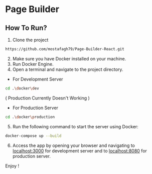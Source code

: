 # Page Builder

## How To Run?
1. Clone the project
```bash
https://github.com/mostafagh79/Page-Builder-React.git
```

2. Make sure you have Docker installed on your machine.
3. Run Docker Engine.
4. Open a terminal and navigate to the project directory.

- For Development Server
```bash
cd .\docker\dev
```

( Production Currently Doesn't Working )
- For Production Server
```bash
cd .\docker\production
```

5. Run the following command to start the server using Docker:
```bash
docker-compose up --build
```
6. Access the app by opening your browser and navigating to [localhost:3000](http://localhost:3000) for development server and to [localhost:8080](http://localhost:8080) for production server.

Enjoy !


